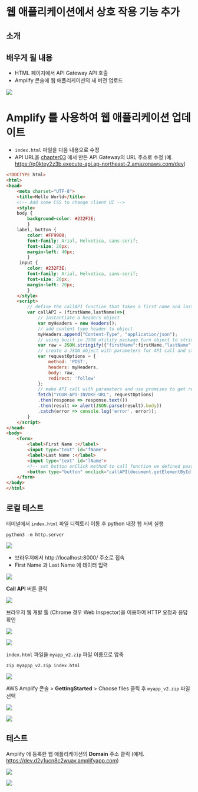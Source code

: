 # 웹 애플리케이션에서 상호 작용 기능 추가

## 소개

## 배우게 될 내용

* HTML 페이지에서 API Gateway API 호출
* Amplify 콘솔에 웹 애플리케이션의 새 버전 업로드

![](https://dbcore-assets-public.s3.ap-northeast-2.amazonaws.com/tutorials/cloud-based-web-application-development/chapter01/images/Screen%20Shot%202021-01-16%20at%209.22.05%20PM.png)


# Amplify 를 사용하여 웹 애플리케이션 업데이트

* `index.html` 파일을 다음 내용으로 수정
* API URL을 [chapter03](../step03/) 에서 만든 API Gateway의 URL 주소로 수정 (예. https://q0ktey2z3b.execute-api.ap-northeast-2.amazonaws.com/dev)

```html
<!DOCTYPE html>
<html>
<head>
    <meta charset="UTF-8">
    <title>Hello World</title>
    <!-- Add some CSS to change client UI -->
    <style>
    body {
        background-color: #232F3E;
        }
    label, button {
        color: #FF9900;
        font-family: Arial, Helvetica, sans-serif;
        font-size: 20px;
        margin-left: 40px;
        }
     input {
        color: #232F3E;
        font-family: Arial, Helvetica, sans-serif;
        font-size: 20px;
        margin-left: 20px;
        }
    </style>
    <script>
        // define the callAPI function that takes a first name and last name as parameters
        var callAPI = (firstName,lastName)=>{
            // instantiate a headers object
            var myHeaders = new Headers();
            // add content type header to object
            myHeaders.append("Content-Type", "application/json");
            // using built in JSON utility package turn object to string and store in a variable
            var raw = JSON.stringify({"firstName":firstName,"lastName":lastName});
            // create a JSON object with parameters for API call and store in a variable
            var requestOptions = {
                method: 'POST',
                headers: myHeaders,
                body: raw,
                redirect: 'follow'
            };
            // make API call with parameters and use promises to get response
            fetch("YOUR-API-INVOKE-URL", requestOptions)
            .then(response => response.text())
            .then(result => alert(JSON.parse(result).body))
            .catch(error => console.log('error', error));
        }
    </script>
</head>
<body>
    <form>
        <label>First Name :</label>
        <input type="text" id="fName">
        <label>Last Name :</label>
        <input type="text" id="lName">
        <!-- set button onClick method to call function we defined passing input values as parameters -->
        <button type="button" onclick="callAPI(document.getElementById('fName').value,document.getElementById('lName').value)">Call API</button>
    </form>
</body>
</html>
```

## 로컬 테스트

터미널에서 `index.html` 파일 디렉토리 이동 후 python 내장 웹 서버 실행

```
python3 -m http.server
```

![](https://dbcore-assets-public.s3.ap-northeast-2.amazonaws.com/tutorials/cloud-based-web-application-development/chapter01/images/Screen%20Shot%202021-01-16%20at%209.35.49%20PM.png)

* 브라우저에서 http://localhost:8000/ 주소로 접속
* First Name 과 Last Name 에 데이터 입력 

![](https://dbcore-assets-public.s3.ap-northeast-2.amazonaws.com/tutorials/cloud-based-web-application-development/chapter01/images/Screen%20Shot%202021-01-16%20at%209.32.16%20PM.png)

**Call API** 버튼 클릭

![](https://dbcore-assets-public.s3.ap-northeast-2.amazonaws.com/tutorials/cloud-based-web-application-development/chapter01/images/Screen%20Shot%202021-01-16%20at%209.32.26%20PM.png)

브라우저 웹 개발 툴 (Chrome 경우 Web Inspector)을 이용하여 HTTP 요청과 응답 확인

![](https://dbcore-assets-public.s3.ap-northeast-2.amazonaws.com/tutorials/cloud-based-web-application-development/chapter01/images/Screen%20Shot%202021-01-16%20at%209.32.30%20PM.png)

![](https://dbcore-assets-public.s3.ap-northeast-2.amazonaws.com/tutorials/cloud-based-web-application-development/chapter01/images/Screen%20Shot%202021-01-16%20at%209.32.33%20PM.png)

`index.html` 파일을 `myapp_v2.zip` 파일 이름으로 압축 

```
zip myappp_v2.zip index.html
```

![](https://dbcore-assets-public.s3.ap-northeast-2.amazonaws.com/tutorials/cloud-based-web-application-development/chapter01/images/Screen%20Shot%202021-01-16%20at%209.43.38%20PM.png)

AWS Amplify 콘솔 > **GettingStarted** > Choose files 클릭 후 `myapp_v2.zip` 파일 선택

![](https://dbcore-assets-public.s3.ap-northeast-2.amazonaws.com/tutorials/cloud-based-web-application-development/chapter01/images/Screen%20Shot%202021-01-16%20at%209.52.16%20PM.png)

![](https://dbcore-assets-public.s3.ap-northeast-2.amazonaws.com/tutorials/cloud-based-web-application-development/chapter01/images/Screen%20Shot%202021-01-16%20at%209.52.06%20PM.png)

## 테스트

Amplify 에 등록한 웹 애플리케이션의 **Domain** 주소 클릭 (예제. https://dev.d2y1ucn8c2wuav.amplifyapp.com)

![](https://dbcore-assets-public.s3.ap-northeast-2.amazonaws.com/tutorials/cloud-based-web-application-development/chapter01/images/Screen%20Shot%202021-01-16%20at%209.59.54%20PM.png)

![](https://dbcore-assets-public.s3.ap-northeast-2.amazonaws.com/tutorials/cloud-based-web-application-development/chapter01/images/Screen%20Shot%202021-01-16%20at%2010.01.21%20PM.png)